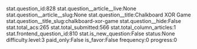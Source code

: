 stat.question_id:828
stat.question__article__live:None
stat.question__article__slug:None
stat.question__title:Chalkboard XOR Game
stat.question__title_slug:chalkboard-xor-game
stat.question__hide:False
stat.total_acs:265
stat.total_submitted:566
stat.total_column_articles:1
stat.frontend_question_id:810
stat.is_new_question:False
status:None
difficulty.level:3
paid_only:False
is_favor:False
frequency:0
progress:0
